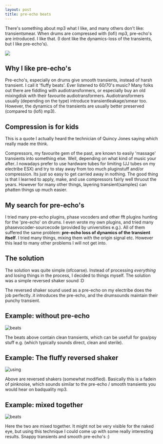 ```yaml
---
layout: post
title: pre-echo beats
---
```

There's something about mp3 what I like, and many others don't like: transientsmear. When drums are compressed with (lofi) mp3, pre-echo's are introduced. I like that. (I dont like the dynamics-loss of the transients, but I like pre-echo's).


  


![](data/upload/Afbeeldingen/beat-mixed.png)  

  

Why I like pre-echo's
----------------------


  


Pre-echo's, especially on drums give smooth transients, instead of harsh transient. I call it 'fluffy beats'. Ever listened to 60/70's music? Many folks out there are fiddling with audiotransformers, or especially buy an old mixingdisk with their favourite audiotransformers. Audiotransformers usually (depending on the type) introduce transientleakage/smear too. However, the dynamics of the transients are usually better preserved (compared to (lofi) mp3).

  

Compression is for kids
-----------------------


  


This is a quote I actually heard the technician of Quincy Jones saying which really made me think.

Compressors, my favourite gem of the past, are known to easily 'massage' transients into something else. Well, depending on what kind of music your after..I nowadays prefer to use hardware tubes for limiting (JJ tubes on my electribe ESX) and try to stay away from too much pluginstuff and/or compression. Its just so easy to get carried away in nothing. The good thing is that I learned to apply, make, and use compressors fairly well thruout the years. However for many other things, layering transient(samples) can phatten things up much easier.

  

My search for pre-echo's
-------------------------


  


I tried many pre-echo plugins, phase vocoders and other fft plugins hunting for the 'pre-echo' on drums. I even wrote my own plugins, and tried many phasevocoder-sourcecode (provided by universities e.g.). All of them suffered the same problem: **pre-echo loss of dynamics of the transient itself**. I tried many things, mixing them with the origin signal etc. However this lead to many other problems I will not get into.

  

The solution
------------


  


The solution was quite simple (ofcoarse). Instead of processing *everything* and losing things in the process, I decided to things myself. The solution was a simple reversed shaker sound :D

The reversed shaker sound used as a pre-echo on my electribe does the job perfectly..it introduces the pre-echo, and the drumsounds maintain their punchy transient.

  

Example: without pre-echo
-------------------------


  


![beats](data/upload/Afbeeldingen/beat-dry.png)

  


  


  


  


  


  


  


  


  


  


  


  


  


The beats above contain clean transients, which can be usefull for goa/psy stuff e.g. (which typically sounds direct, clean and sterile).

  

Example: The fluffy reversed shaker
-----------------------------------


  


![using](data/upload/Afbeeldingen/beat-shakers.png)

  


  


  


  


  


  


  


  


  


  


  


  


Above are reversed shakers (somewhat modified). Basically this is a fadein of pinknoise, which sounds similar to the pre-echo / smooth transients you would hear on badquality mp3.

  

Example: mixed together
-----------------------


  
![beats](data/upload/Afbeeldingen/beat-mixed.png)

  


  


  


  


  


  


  


  


  


  


  




  


  


Here the two are mixed together. It might not be very visible for the naked eye, but using this technique I could come up with some really interesting results. Snappy transients and smooth pre-echo's :)

  


